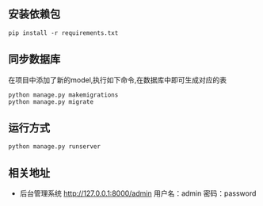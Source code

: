 ## 安装依赖包
```
pip install -r requirements.txt
```

## 同步数据库

在项目中添加了新的model,执行如下命令,在数据库中即可生成对应的表
```
python manage.py makemigrations
python manage.py migrate
```

## 运行方式
```
python manage.py runserver

```

## 相关地址

* 后台管理系统 http://127.0.0.1:8000/admin   用户名：admin 密码：password